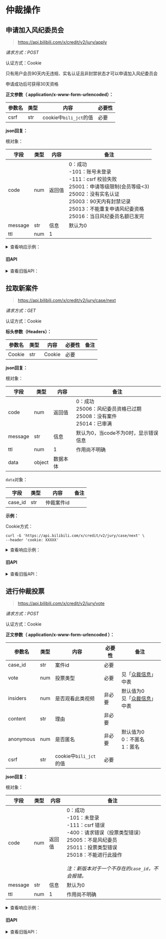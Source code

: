 # 仲裁操作

## 申请加入风纪委员会

> https://api.bilibili.com/x/credit/v2/jury/apply

*请求方式：POST*

认证方式：Cookie

只有用户会员90天内无违规、实名认证且非封禁状态才可以申请加入风纪委员会


申请成功后可获得30天资格

**正文参数（ application/x-www-form-urlencoded）：**

| 参数名 | 类型 | 内容                   | 必要性 |
| ------ | ---- | ---------------------- | ------ |
| csrf   | str  | cookie中`bili_jct`的值 | 必要   |

**json回复：**

根对象：

| 字段    | 类型 | 内容   | 备注                                                         |
| ------- | ---- | ------ | ------------------------------------------------------------ |
| code    | num  | 返回值 | 0：成功<br />-101：账号未登录<br />-111：csrf 校验失败<br />25001：申请等级限制(会员等级<3)<br />25002：没有实名认证<br />25003：90天内有封禁记录<br />25013：不能重复申请风纪委资格<br />25016：当日风纪委员名额已发完 |
| message | str  | 信息   | 默认为0                                                      |
| ttl     | num  | 1      |                                                              |


<details>
<summary>查看响应示例：</summary>

```json
{
    "code": 0,
    "message": "0",
    "ttl": 1
}
```

</details>

#### 旧API
<details>
<summary>查看旧版API：</summary>

> https://api.bilibili.com/x/credit/jury/apply

*请求方式：POST*

认证方式：Cookie（SESSDATA）或APP

只有用户会员等级≥Lv4、90天内无违规、实名认证且非封禁状态才可以申请加入风纪委员会

每日10:00开放新名额

申请成功后可获得30天资格

**正文参数（ application/x-www-form-urlencoded ）：**

| 参数名     | 类型 | 内容                     | 必要性         | 备注 |
| ---------- | ---- | ------------------------ | -------------- | ---- |
| access_key | str  | APP登录Token             | APP方式必要    |      |
| csrf       | str  | CSRF Token（位于cookie） | Cookie方式必要 |      |

**json回复：**

根对象：

| 字段    | 类型 | 内容   | 备注                                                         |
| ------- | ---- | ------ | ------------------------------------------------------------ |
| code    | num  | 返回值 | 0：成功<br />-101：账号未登录<br />-111：csrf 校验失败<br />25001：申请等级限制(会员等级<3)<br />25002：没有实名认证<br />25003：90天内有封禁记录<br />25013：不能重复申请风纪委资格<br />25016：当日风纪委员名额已发完 |
| message | str  | 信息   | 默认为0                                                      |
| ttl     | num  | 1      |                                                              |

**示例：**

Cookie方式：

```shell
curl 'https://api.bilibili.com/x/credit/jury/apply' \
--data-urlencode 'csrf=xxx' \
-b 'SESSDATA=xxx'
```

APP方式：

```shell
curl 'https://api.bilibili.com/x/credit/jury/apply' \
--data-urlencode 'access_key=xxx'
```
<details>
<summary>查看响应示例：</summary>

```json
{
    "code": 0,
    "message": "0",
    "ttl": 1
}
```

</details>
</details>

## 拉取新案件

> https://api.bilibili.com/x/credit/v2/jury/case/next

*请求方式：GET*

认证方式：Cookie

**标头参数（Headers）：**

| 参数名 | 类型 | 内容   | 必要性 | 备注 |
| ------ | ---- | ------ | ------ | ---- |
| Cookie | str  | Cookie | 必要   |      |

**json回复：**

根对象：

| 字段    | 类型   | 内容     | 备注                                                         |
| ------- | ------ | -------- | ------------------------------------------------------------ |
| code    | num    | 返回值   | 0：成功<br/>25006：风纪委员资格已过期<br />25008：没有案件<br/>25014：已审满 |
| message | str    | 信息     | 默认为0，当code不为0时，显示错误信息                         |
| ttl     | num    | 1        | 作用尚不明确                                                 |
| data    | object | 数据本体 |                                                              |

`data`对象：

| 字段    | 类型 | 内容       | 备注 |
| ------- | ---- | ---------- | ---- |
| case_id | str  | 仲裁案件id |      |

**示例：**

Cookie方式：

```shell
curl -G 'https://api.bilibili.com/x/credit/v2/jury/case/next' \
--header 'cookie: XXXXX'
```


<details>
<summary>查看响应示例：</summary>

```json
{
    "code": 0,
    "message": "0",
    "ttl": 1,
    "data": {
        "case_id": "AC2m4HlrIrHv"
    }
}
```

</details>

#### 旧API
<details>
<summary>查看旧版API：</summary>

> https://api.bilibili.com/x/credit/jury/caseObtain

*请求方式：POST*

认证方式：Cookie（SESSDATA）或APP

**正文参数（ application/x-www-form-urlencoded ）：**

| 参数名     | 类型 | 内容                     | 必要性         | 备注 |
| ---------- | ---- | ------------------------ | -------------- | ---- |
| access_key | str  | APP登录Token             | APP方式必要    |      |
| csrf       | str  | CSRF Token（位于cookie） | Cookie方式必要 |      |

**json回复：**

根对象：

| 字段    | 类型   | 内容     | 备注                                                         |
| ------- | ------ | -------- | ------------------------------------------------------------ |
| code    | num    | 返回值   | 0：成功<br/>25005：不是风纪委员<br />25008：没有案件<br/>25014：已审满 |
| message | str    | 信息     | 默认为0                                                      |
| ttl     | num    | 1        | 作用尚不明确                                                 |
| data    | object | 数据本体 |                                                              |

`data`对象：

| 字段 | 类型 | 内容       | 备注 |
| ---- | ---- | ---------- | ---- |
| id   | num  | 仲裁案件id |      |

**示例：**

Cookie方式：

```shell
curl 'https://api.bilibili.com/x/credit/jury/caseObtain' \
--data-urlencode 'csrf=xxx' \
-b 'SESSDATA=xxx'
```

APP方式：

```shell
curl 'https://api.bilibili.com/x/credit/jury/caseObtain' \
--data-urlencode 'access_key=xxx'
```

<details>
<summary>查看响应示例：</summary>

```json
{
    "code": 0,
    "message": "0",
    "ttl": 1,
    "data": {
        "id": 1239790
    }
}
```

</details>
</details>


## 进行仲裁投票

> https://api.bilibili.com/x/credit/v2/jury/vote

*请求方式：POST*

认证方式：Cookie

**正文参数（ application/x-www-form-urlencoded ）：**

| 参数名    | 类型 | 内容                   | 必要性 | 备注                                                  |
| --------- | ---- | ---------------------- | ------ | ----------------------------------------------------- |
| case_id   | str  | 案件id                 | 必要   |                                                       |
| vote      | num  | 投票类型               | 必要   | 见「[众裁信息](judgement_info.md)」中表               |
| insiders  | num  | 是否观看此类视频       | 非必要 | 默认值为0<br/>见「[众裁信息](judgement_info.md)」中表 |
| content   | str  | 理由                   | 非必要 |                                                       |
| anonymous | num  | 是否匿名               | 非必要 | 默认值为0<br/>0：不匿名<br />1：匿名                  |
| csrf      | str  | cookie中`bili_jct`的值 | 必要   |                                                       |

**json回复：**

根对象：

| 字段    | 类型 | 内容   | 备注                                                         |
| ------- | ---- | ------ | ------------------------------------------------------------ |
| code    | num  | 返回值 | 0：成功<br/>-101：未登录<br />-111：csrf 错误<br />-400：请求错误（投票类型错误）<br />25005：不是风纪委员<br />25011：投票类型错误<br />25018：不能进行此操作<br/><br/>*注：新版本对于一个不存在的`case_id`，不会报错。* |
| message | str  | 信息   | 默认为0                                                      |
| ttl     | num  | 1      | 作用尚不明确                                                 |


<details>
<summary>查看响应示例：</summary>

```json
{
    "code": 0,
    "message": "0",
    "ttl": 1
}
```

</details>

#### 旧API
<details>
<summary>查看旧版API：</summary>
> https://api.bilibili.com/x/credit/jury/vote

*请求方式：POST*

认证方式：Cookie（SESSDATA）或APP

**正文参数（ application/x-www-form-urlencoded ）：**

| 参数名        | 类型 | 内容                     | 必要性         | 备注                                    |
| ------------- | ---- | ------------------------ | -------------- | --------------------------------------- |
| cid           | num  | 案件id                   | 必要           |                                         |
| vote          | num  | 投票类型                 | 必要           | 见「[众裁信息](judgement_info.md)」中表 |
| content       | str  | 理由                     | 非必要         | 见「[众裁信息](judgement_info.md)」中表 |
| likes         | nums | 支持的观点               | 非必要         |                                         |
| hates         | nums | 反对的观点               | 非必要         |                                         |
| attr          | num  | 是否匿名                 | 非必要         | 0：匿名<br />1：不匿名                  |
| apply_type    | num  | 是否更改原因             | 非必要         | 0：保持原来原因<br />1：投票给新原因    |
| origin_reason | num  | 原始原因                 | 非必要         | 见「封禁公示」中表                      |
| apply_reason  | num  | 新原因                   | 非必要         | 见「封禁公示」中表                      |
| csrf          | str  | CSRF Token（位于cookie） | Cookie方式必要 |                                         |

**json回复：**

根对象：

| 字段    | 类型 | 内容   | 备注                                                         |
| ------- | ---- | ------ | ------------------------------------------------------------ |
| code    | num  | 返回值 | 0：成功<br/>-101：未登录<br />-111：csrf 错误<br />-400：请求错误（投票类型错误）<br />25005：不是风纪委员<br />25009： 案件不存在<br/>25011：投票类型错误<br />25012：重复投票 |
| message | str  | 信息   | 默认为0                                                      |
| ttl     | num  | 1      | 作用尚不明确                                                 |

**示例：**

为案件`2333`投票，建议封禁，无理由，不匿名，无支持/反对观点，不修改投票原因

Cookie方式：

```shell
curl 'https://api.bilibili.com/x/credit/jury/vote' \
--data-urlencode 'cid=2333' \
--data-urlencode 'vote=1' \
--data-urlencode 'content=' \
--data-urlencode 'likes=' \
--data-urlencode 'hates=' \
--data-urlencode 'attr=1' \
--data-urlencode 'apply_type=0' \
--data-urlencode 'origin_reason=' \
--data-urlencode 'apply_reason=' \
--data-urlencode 'csrf=xxx' \
-b 'SESSDATA=xxx'
```

APP方式：

```shell
curl 'https://api.bilibili.com/x/credit/jury/vote' \
--data-urlencode 'access_key=xxx' \
--data-urlencode 'cid=2333' \
--data-urlencode 'vote=1' \
--data-urlencode 'content=' \
--data-urlencode 'likes=' \
--data-urlencode 'hates=' \
--data-urlencode 'attr=1' \
--data-urlencode 'apply_type=0' \
--data-urlencode 'origin_reason=' \
--data-urlencode 'apply_reason='
```

<details>
<summary>查看响应示例：</summary>

```json
{
    "code": 0,
    "message": "0",
    "ttl": 1
}
```

</details>
</details>